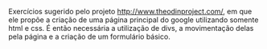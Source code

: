 Exercícios sugerido pelo projeto http://www.theodinproject.com/, em que ele propõe a criação de uma página principal do google utilizando somente html e css. É então necessária a utilização de divs, a movimentação delas pela página e a criação de um formulário básico.
